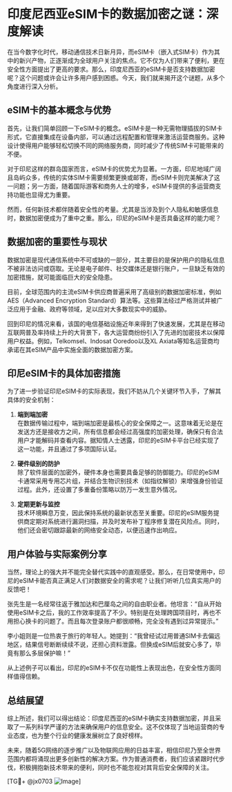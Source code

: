 # 印度尼西亚eSIM卡的数据加密之谜：深度解读

在当今数字化时代，移动通信技术日新月异，而eSIM卡（嵌入式SIM卡）作为其中的新兴产物，正逐渐成为全球用户关注的焦点。它不仅为人们带来了便利，更在安全性方面提出了更高的要求。那么，印度尼西亚的eSIM卡是否支持数据加密呢？这个问题或许会让许多用户感到困惑。今天，我们就来揭开这个谜题，从多个角度进行深入分析。

## eSIM卡的基本概念与优势

首先，让我们简单回顾一下eSIM卡的概念。eSIM卡是一种无需物理插拔的SIM卡形式，它直接集成在设备内部，可以通过远程配置和管理来激活运营商服务。这种设计使得用户能够轻松切换不同的网络服务商，同时减少了传统SIM卡可能带来的不便。

对于印尼这样的群岛国家而言，eSIM卡的优势尤为显著。一方面，印尼地域广阔且岛屿众多，传统的实体SIM卡需要频繁更换或邮寄，而eSIM卡则完美解决了这一问题；另一方面，随着国际游客和商务人士的增多，eSIM卡提供的多运营商支持功能也显得尤为重要。

然而，任何新技术都伴随着安全性的考量。尤其是当涉及到个人隐私和敏感信息时，数据加密便成为了重中之重。那么，印尼的eSIM卡是否具备这样的能力呢？

## 数据加密的重要性与现状

数据加密是现代通信系统中不可或缺的一部分，其主要目的是保护用户的隐私信息不被非法访问或窃取。无论是电子邮件、社交媒体还是银行账户，一旦缺乏有效的加密措施，就可能面临巨大的安全隐患。

目前，全球范围内的主流eSIM卡供应商普遍采用了高级别的数据加密标准，例如AES（Advanced Encryption Standard）算法等。这些算法经过严格测试并被广泛应用于金融、政府等领域，足以应对大多数现实中的威胁。

回到印尼的情况来看，该国的电信基础设施近年来得到了快速发展，尤其是在移动互联网普及率持续上升的大背景下，各大运营商纷纷引入了先进的加密技术以保障用户权益。例如，Telkomsel、Indosat Ooredoo以及XL Axiata等知名运营商均承诺在其eSIM产品中实施全面的数据加密方案。

## 印尼eSIM卡的具体加密措施

为了进一步验证印尼eSIM卡的实际表现，我们不妨从几个关键环节入手，了解其具体的安全机制：

1. **端到端加密**  
   在数据传输过程中，端到端加密是最核心的安全保障之一。这意味着无论是在发送方还是接收方之间，所有信息都会经过高强度的加密处理，确保只有合法用户才能解码并查看内容。据知情人士透露，印尼的eSIM卡平台已经实现了这一功能，并且通过了多项国际认证。

2. **硬件级别的防护**  
   除了软件层面的加密外，硬件本身也需要具备足够的防御能力。印尼的eSIM卡通常采用专用芯片组，并结合生物识别技术（如指纹解锁）来增强身份验证过程。此外，还设置了多重备份策略以防万一发生意外情况。

3. **定期更新与监控**  
   技术环境瞬息万变，因此保持系统的最新状态至关重要。印尼的eSIM服务提供商定期对系统进行漏洞扫描，并及时发布补丁程序修复潜在风险点。同时，他们还会密切跟踪最新的网络安全动态，以便迅速作出响应。

## 用户体验与实际案例分享

当然，理论上的强大并不能完全替代实践中的直观感受。那么，在日常使用中，印尼的eSIM卡能否真正满足人们对数据安全的需求呢？让我们听听几位真实用户的反馈吧！

张先生是一名经常往返于雅加达和巴厘岛之间的自由职业者。他坦言：“自从开始使用eSIM卡之后，我的工作效率提高了不少。特别是在处理跨国项目时，再也不用担心换卡的问题了。而且每次登录账户都很顺畅，完全没有遇到过异常提示。”

李小姐则是一位热衷于旅行的年轻人。她提到：“我曾经试过用普通SIM卡去偏远地区，结果信号断断续续不说，还担心资料泄露。但换成eSIM后就安心多了，毕竟有那么多层保护嘛！”

从上述例子可以看出，印尼的eSIM卡不仅在功能性上表现出色，在安全性方面同样值得信赖。

## 总结展望

综上所述，我们可以得出结论：印度尼西亚的eSIM卡确实支持数据加密，并且采取了一系列科学严谨的方法来确保用户的信息安全。这不仅体现了当地运营商的专业态度，也为整个行业的健康发展树立了良好榜样。

未来，随着5G网络的逐步推广以及物联网应用的日益丰富，相信印尼乃至全世界范围内都将涌现出更多创新性的解决方案。作为普通消费者，我们应该紧跟时代步伐，积极拥抱新技术带来的便利，同时也不能忽视对其背后安全保障的关注。

[TG💪+ @jx0703 ![Image](https://github.com/user-attachments/assets/dbca1d08-cadb-493c-b0ec-ad6f7a83f270)]